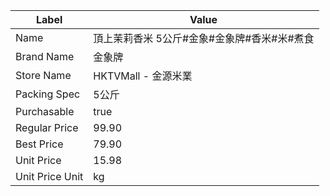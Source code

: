 | Label           | Value                     |
| --------------- | ------------------------- |
| Name            | 頂上茉莉香米 5公斤#金象#金象牌#香米#米#煮食 |
| Brand Name      | 金象牌                       |
| Store Name      | HKTVMall - 金源米業           |
| Packing Spec    | 5公斤                       |
| Purchasable     | true                      |
| Regular Price   | 99.90                     |
| Best Price      | 79.90                     |
| Unit Price      | 15.98                     |
| Unit Price Unit | kg                        |
